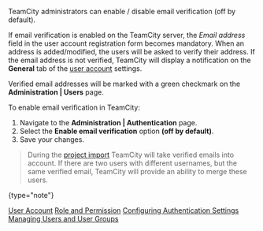 [//]: # (title: Enabling Email Verification)
[//]: # (auxiliary-id: Enabling Email Verification)

TeamCity administrators can enable / disable email verification (off by default).

If email verification is enabled on the TeamCity server, the _Email address_ field in the user account registration form becomes mandatory. When an address is added/modified, the users will be asked to verify their address. If the email address is not verified, TeamCity will display a notification on the __General__ tab of the [user account](managing-users-and-user-groups.md#Editing+User+Account) settings.

Verified email addresses will be marked with a green checkmark on the __Administration | Users__ page.

To enable email verification in TeamCity:
1. Navigate to the __Administration | Authentication__ page.
2. Select the __Enable email verification__ option __(off by default)__.
3. Save your changes.

>During the [project import](projects-import.md) TeamCity will take verified emails into account. If there are two users with different usernames, but the same verified email, TeamCity will provide an ability to merge these users.
> 
{type="note"}

<seealso>
        <category ref="concepts">
            <a href="user-account.md">User Account</a>
            <a href="role-and-permission.md">Role and Permission</a>
        </category>
        <category ref="admin-guide">
            <a href="configuring-authentication-settings.md">Configuring Authentication Settings</a>
            <a href="managing-users-and-user-groups.md">Managing Users and User Groups</a>
        </category>
</seealso>